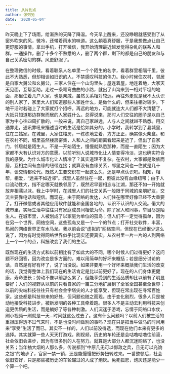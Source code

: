 ```yaml
---
title: 从片到点
author: 张列弛
date: '2020-05-04'
---
```

昨天晚上下了场雨，给渐热的天降了降温。今天早上醒来，还没睁眼就感受到了从窗外吹来的风，微冷，还带着雨水的味道。这么躺着真舒服，于是我想做点让自己更舒服的事情。拿出手机，打开微信，我开始清理最近越发觉得杂乱的联系人和群。一通操作，删了十多个不熟悉的人，删了两个群，剩下的都是自己的朋友和与自己关系密切的群。风更舒服了。   

在整理微信的时候，看着联系人名单里一个个陌生的名字，看着群里相隔千里，彼此不大熟悉，但却相谈如旧识的人，不禁感叹科技的伟力。我小时候住农村，邻居是自家大舅公和幺舅公，三家人住在一个山沟里头；屋连着屋，地连着地，大家天天见面，互帮互助。走过一条弯弯曲曲的小路，就出了山沟来到一相对平坦的地面，那里住着几户人家，也是亲戚，虽然关系相对较远。再往外走就是我不太认识的别人家了，家里大人们知道那些人家姓什么，是做什么的，但来往相对较少。下地干活时若碰上了大家就打个招呼。再远的地方，可能就连大人们都不大清楚了，大抵只知道那边群聚而居的人家姓什么。总得说来，那时人们交往的圈子是以自己家为中心往四周扩散的，一般来说，离自己家越远，人与人之间就越不熟悉。用交通靠走，通讯靠吼来描述当时的生活是恰如其分的。小学时，我转学到了县城里，住在三姑家。在城里，大家住楼房，一栋栋地立着，方方正正，确实像火柴盒。和在农村不同，城里虽然楼房密集，人和人之间的距离看起来是近了，但出了自家门，邻居就是陌生人。不是一开始陌生，慢慢就熟悉那种，而是一直陌生；因为大家都不大有认识对方的意愿。以前听别人说城市化让人情变得冷淡，这也确实符合我的感受。为什么城市化让人情冷了？其实道理不复杂。在农村，大家都是聚族而居，互相之间有血缘的纽带连接；就算没有血缘关系，邻里之间也一住就是几十年，谈交情都论代。既然人生要交织在一起这么久，还是早点认识吧。相知，相帮，相爱，“远亲不如近邻”。城里人虽然住在一起，但彼此没有血缘纽带；由于人口流动性大，指不定哪天就换邻居了，既然迟早要相忘与江湖，那还不如一开始就放弃相濡以沫。我上中学时，在城里人们的社交关系一般限于同城的亲朋好友，交流主要靠电话和短信。而现在，由于网络的发达，人们住在哪里好像已经不大重要了。打开微信或者其他应用软件就能和全国各地的，认识不认识的人交流。偌大的城市里，实际生活中往往只有家庭成员间相依为命。除了家人和同事，举目尽是陌生人。在城市里，人被划成了以家庭为单位的孤岛；但人们不一定觉得孤单，因为在另一个世界，网络空间，这些孤岛又是一个一个的节点；打开社交软件，丰富，热闹的网络世界正车水马龙。我以前会说“虚拟的”网络空间，但现在已经很少这么说了，因为有时觉得网络世界似乎比现实还要真实。从农村里一片一片的人到网络上一个一个的点，科技改变了我们的生活。    

既然现在的生活方式和以前相比有了如此大的不同，哪个时候人们过得更好？这问题不好回答，因为改变是多方面的，难以用简单的好坏来概括；若是细分讨论的话，自然是有好有坏了，说了当没说。如果非要用一个好坏来概括我们生活的改变的话，我觉得整体上我们现在的生活肯定是比以前更好了。现在的人们身体更健康，寿命更长；劳动不像以前那么累了，但能享受到的生活品质却比以前有了明显要好；人们的视野从以前的只看自家的一亩三分地扩展到了全省全国甚至全世界；以前的尖端科技往往只有社会金字塔尖的人才能享受，但现在常出现在寻常百姓家。这些都是科技带来的好处，但问题也随之而现。由于变化剧烈，很多人只是被动地接受科技进步，被新发明的各种工具牵着跑。很多人不是主动去利用科技来创造更优质的生活，而是躺好了等各种刺激。人们沉迷于游戏，忘情于网络口水仗，刷小视频一刷就是一天...时间就这么过去了。这有什么问题吗？以前人们被生活的重担压得透不过气来时，不是也没时间做别的事吗？现在只是把当牛做马的时间用来“享受”生活了而已。其实不一样的，人们以前没得选，而现在他们本来有更多的选择。其实就算一些人天天打游戏，刷视频，历史的车轮还是会咕噜咕噜往前滚，社会依旧会进步，因为有很多别的人在努力。就算是大部分人都沉迷网络了，也没关系；当年抽大烟的人那么多，传说都到“中原几无可以御敌之兵，且无可以充饷之银”的地步了，官家一禁一销，还是能慢慢把形势扭转过来。一番整顿后，社会依旧安好，只是那些被历史的车轮碾过的人成了炮灰。兔死狐悲，炮灰还是能少一个算一个吧。   








